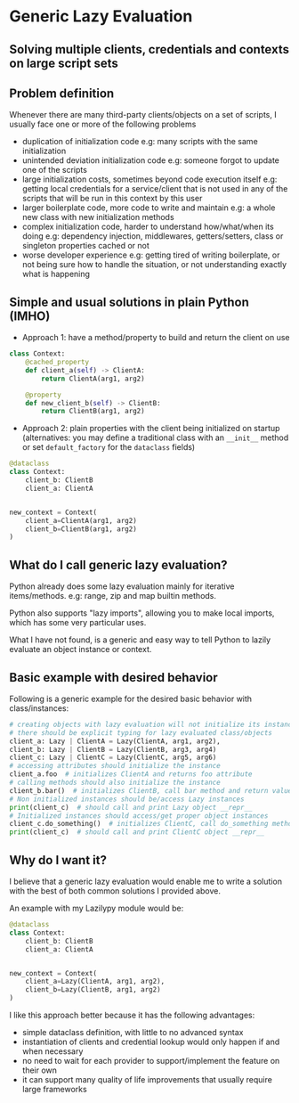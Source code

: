 # Generic Lazy Evaluation
## Solving multiple clients, credentials and contexts on large script sets

## Problem definition

Whenever there are many third-party clients/objects on a set of scripts, I usually face one or more of the following problems
* duplication of initialization code
e.g: many scripts with the same initialization
* unintended deviation initialization code
e.g: someone forgot to update one of the scripts
* large initialization costs, sometimes beyond code execution itself
e.g: getting local credentials for a service/client that is not used in any of the scripts that will be run in this context by this user
* larger boilerplate code, more code to write and maintain
e.g: a whole new class with new initialization methods
* complex initialization code, harder to understand how/what/when its doing
e.g: dependency injection, middlewares, getters/setters, class or singleton properties cached or not
* worse developer experience
e.g: getting tired of writing boilerplate, or not being sure how to handle the situation, or not understanding exactly what is happening

## Simple and usual solutions in plain Python (IMHO)

* Approach 1: have a method/property to build and return the client on use

```python
class Context:
    @cached_property
    def client_a(self) -> ClientA:
        return ClientA(arg1, arg2)

    @property
    def new_client_b(self) -> ClientB:
        return ClientB(arg1, arg2)
```
* Approach 2: plain properties with the client being initialized on startup (alternatives: you may define a traditional class with an `__init__` method or set `default_factory` for the `dataclass` fields)

```python
@dataclass
class Context:
    client_b: ClientB
    client_a: ClientA


new_context = Context(
    client_a=ClientA(arg1, arg2)
    client_b=ClientB(arg1, arg2)
)
```
## What do I call generic lazy evaluation?

Python already does some lazy evaluation mainly for iterative items/methods.
e.g: range, zip and map builtin methods.

Python also supports "lazy imports", allowing you to make local imports, which has some very particular uses.

What I have not found, is a generic and easy way to tell Python to lazily evaluate an object instance or context.

## Basic example with desired behavior
Following is a generic example for the desired basic behavior with class/instances:
```python
# creating objects with lazy evaluation will not initialize its instances
# there should be explicit typing for lazy evaluated class/objects
client_a: Lazy | ClientA = Lazy(ClientA, arg1, arg2),
client_b: Lazy | ClientB = Lazy(ClientB, arg3, arg4)
client_c: Lazy | ClientC = Lazy(ClientC, arg5, arg6)
# accessing attributes should initialize the instance 
client_a.foo  # initializes ClientA and returns foo attribute
# calling methods should also initialize the instance
client_b.bar()  # initializes ClientB, call bar method and return value
# Non initialized instances should be/access Lazy instances
print(client_c)  # should call and print Lazy object __repr__
# Initialized instances should access/get proper object instances
client_c.do_something()  # initializes ClientC, call do_something method and return value
print(client_c)  # should call and print ClientC object __repr__
```

## Why do I want it?

I believe that a generic lazy evaluation would enable me to write a solution with the best of both common solutions I provided above.

An example with my Lazilypy module would be:
```python
@dataclass
class Context:
    client_b: ClientB
    client_a: ClientA


new_context = Context(
    client_a=Lazy(ClientA, arg1, arg2),
    client_b=Lazy(ClientB, arg1, arg2)
)
```

I like this approach better because it has the following advantages:
- simple dataclass definition, with little to no advanced syntax
- instantiation of clients and credential lookup would only happen if and when necessary
- no need to wait for each provider to support/implement the feature on their own
- it can support many quality of life improvements that usually require large frameworks
